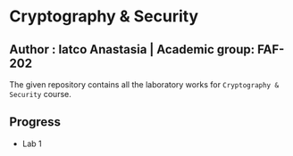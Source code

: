 # Cryptography & Security

## Author : Iatco Anastasia      |      Academic group: FAF-202

The given repository contains all the laboratory works for ```Cryptography & Security``` course.

## Progress

+ Lab 1

